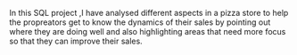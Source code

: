 In this SQL project ,I have analysed different aspects in a pizza store to help the propreators get to know the dynamics of their sales by pointing out where they are doing well and also highlighting areas that need more focus so that they can improve their sales. 
